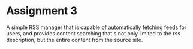 # Assignment 3

A simple RSS manager that is capable of automatically fetching feeds for users, and provides content searching that's not only limited to the rss description, but the entire content from the source site. 